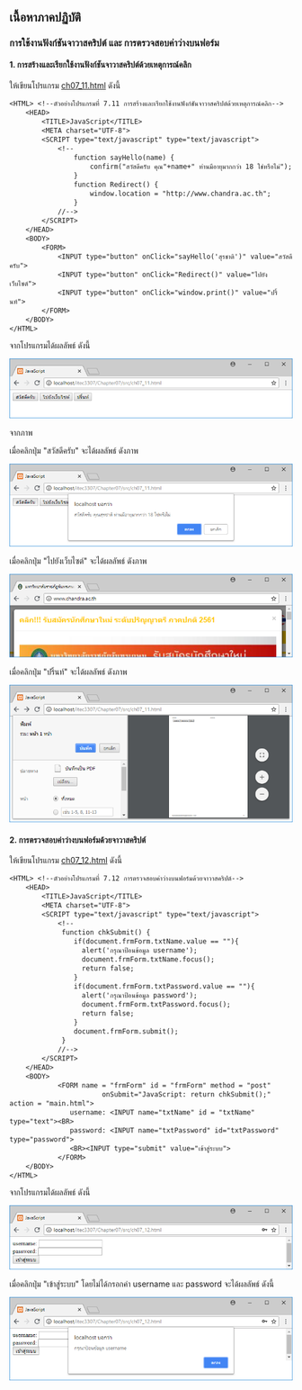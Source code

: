 ## เนื้อหาภาคปฏิบัติ
### การใช้งานฟังก์ชันจาวาสคริปต์ และ การตรวจสอบค่าว่างบนฟอร์ม

#### 1. การสร้างและเรียกใช้งานฟังก์ชันจาวาสคริปต์ด้วยเหตุการณ์คลิก

ให้เขียนโปรแกรม [ch07_11.html](src/ch07_11.html) ดังนี้

```
<HTML> <!--ตัวอย่างโปรแกรมที่ 7.11 การสร้างและเรียกใช้งานฟังก์ชันจาวาสคริปต์ด้วยเหตุการณ์คลิก-->
    <HEAD>
        <TITLE>JavaScript</TITLE>
        <META charset="UTF-8">
        <SCRIPT type="text/javascript" type="text/javascript">
            <!--
                function sayHello(name) {
                    confirm("สวัสดีครับ คุณ"+name+" ท่านมีอายุมากกว่า 18 ใช่หรือไม่");
                }
                function Redirect() {
                    window.location = "http://www.chandra.ac.th";
                }
            //-->
        </SCRIPT>
    </HEAD>
    <BODY>
        <FORM>
            <INPUT type="button" onClick="sayHello('สุรชาติ')" value="สวัสดีครับ">
            <INPUT type="button" onClick="Redirect()" value="ไปยังเว็บไซต์">
            <INPUT type="button" onClick="window.print()" value="ปริ้นท์">  
        </FORM>  
    </BODY>
</HTML>    
```

จากโปรแกรมได้ผลลัพธ์ ดังนี้

<img src=output/ch07_11.png>

จากภาพ

เมื่อคลิกปุ่ม "สวัสดีครับ" จะได้ผลลัพธ์ ดังภาพ

<img src=output/ch07_11_1.png>

เมื่อคลิกปุ่ม "ไปยังเว็บไซต์" จะได้ผลลัพธ์ ดังภาพ

<img src=output/ch07_11_2.png>

เมื่อคลิกปุ่ม "ปริ้นท์" จะได้ผลลัพธ์ ดังภาพ

<img src=output/ch07_11_3.png>

#### 2. การตรวจสอบค่าว่างบนฟอร์มด้วยจาวาสคริปต์

ให้เขียนโปรแกรม [ch07_12.html](src/ch07_12.html) ดังนี้

```
<HTML> <!--ตัวอย่างโปรแกรมที่ 7.12 การตรวจสอบค่าว่างบนฟอร์มด้วยจาวาสคริปต์-->
    <HEAD>
        <TITLE>JavaScript</TITLE>
        <META charset="UTF-8">
        <SCRIPT type="text/javascript" type="text/javascript">
            <!--
             function chkSubmit() {
                if(document.frmForm.txtName.value == ""){
                  alert('กรุณาป้อนข้อมูล username');
                  document.frmForm.txtName.focus();
                  return false;
                }
                if(document.frmForm.txtPassword.value == ""){
                  alert('กรุณาป้อนข้อมูล password');
                  document.frmForm.txtPassword.focus();
                  return false;
                }
                document.frmForm.submit();
             }
            //-->
        </SCRIPT>
    </HEAD>
    <BODY>
            <FORM name = "frmForm" id = "frmForm" method = "post" 
                       onSubmit="JavaScript: return chkSubmit();" action = "main.html">
               username: <INPUT name="txtName" id = "txtName"  type="text"><BR>  
               password: <INPUT name="txtPassword" id="txtPassword" type="password">
               <BR><INPUT type="submit" value="เข้าสู่ระบบ">
            </FORM> 
    </BODY>
</HTML>
```

จากโปรแกรมได้ผลลัพธ์ ดังนี้

<img src=output/ch07_12.png>

เมื่อคลิกปุ่ม "เข้าสู่ระบบ" โดยไม่ได้กรอกค่า username และ password จะได้ผลลัพธ์ ดังนี้

<img src=output/ch07_12_1.png>